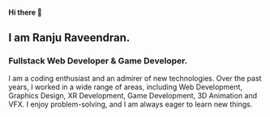 #### Hi there 👋
## I am Ranju Raveendran. 
### Fullstack Web Developer & Game Developer.

I am a coding enthusiast and an admirer of new technologies. Over the past years, I worked in a wide range of areas, including Web Development, Graphics Design, XR Development, Game Development, 3D Animation and VFX. I enjoy problem-solving, and I am always eager to learn new things. 
